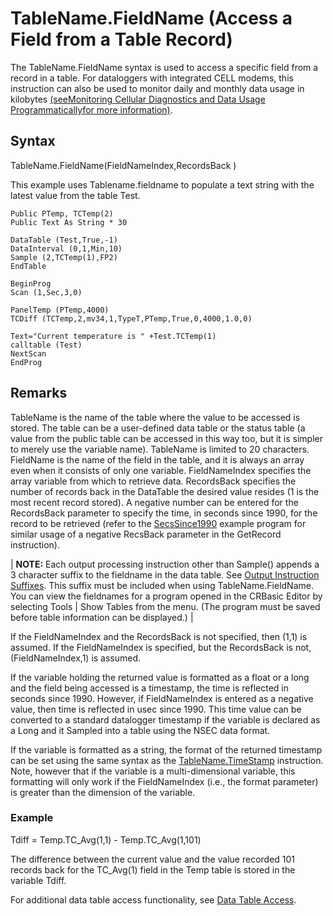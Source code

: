 # TableName.FieldName (Access a Field from a Table Record)

The TableName.FieldName syntax is used to access a specific field from a record in a table. For dataloggers with integrated CELL modems, this instruction can also be used to monitor daily and monthly data usage in kilobytes [(seeMonitoring Cellular Diagnostics and Data Usage Programmaticallyfor more information)](Monitoring%20Cellular.md).

## Syntax

TableName.FieldName(FieldNameIndex,RecordsBack )

This example uses Tablename.fieldname to populate a text string with the latest value from the table Test.

```
Public PTemp, TCTemp(2)
Public Text As String * 30

DataTable (Test,True,-1)
DataInterval (0,1,Min,10)
Sample (2,TCTemp(1),FP2)
EndTable

BeginProg
Scan (1,Sec,3,0)

PanelTemp (PTemp,4000)
TCDiff (TCTemp,2,mv34,1,TypeT,PTemp,True,0,4000,1.0,0)

Text="Current temperature is " +Test.TCTemp(1)
calltable (Test)
NextScan
EndProg
```

## Remarks

TableName is the name of the table where the value to be accessed is stored. The table can be a user-defined data table or the status table (a value from the public table can be accessed in this way too, but it is simpler to merely use the variable name). TableName is limited to 20 characters. FieldName is the name of the field in the table, and it is always an array even when it consists of only one variable. FieldNameIndex specifies the array variable from which to retrieve data. RecordsBack specifies the number of records back in the DataTable the desired value resides (1 is the most recent record stored). A negative number can be entered for the RecordsBack parameter to specify the time, in seconds since 1990, for the record to be retrieved (refer to the [SecsSince1990](secssince1990.md) example program for similar usage of a negative RecsBack parameter in the GetRecord instruction).

| **NOTE:** Each output processing instruction other than Sample() appends a 3 character suffix to the fieldname in the data table. See [Output Instruction Suffixes](../Info/outputinstructionsuffixes1.md). This suffix must be included when using TableName.FieldName. You can view the fieldnames for a program opened in the CRBasic Editor by selecting Tools | Show Tables from the menu. (The program must be saved before table information can be displayed.) |

If the FieldNameIndex and the RecordsBack is not specified, then (1,1) is assumed. If the FieldNameIndex is specified, but the RecordsBack is not, (FieldNameIndex,1) is assumed.

If the variable holding the returned value is formatted as a float or a long and the field being accessed is a timestamp, the time is reflected in seconds since 1990. However, if FieldNameIndex is entered as a negative value, then time is reflected in usec since 1990. This time value can be converted to a standard datalogger timestamp if the variable is declared as a Long and it Sampled into a table using the NSEC data format.

If the variable is formatted as a string, the format of the returned timestamp can be set using the same syntax as the [TableName.TimeStamp](tablenametimestamp.md) instruction. Note, however that if the variable is a multi-dimensional variable, this formatting will only work if the FieldNameIndex (i.e., the format parameter) is greater than the dimension of the variable.

### Example

Tdiff = Temp.TC_Avg(1,1) - Temp.TC_Avg(1,101)

The difference between the current value and the value recorded 101 records back for the TC_Avg(1) field in the Temp table is stored in the variable Tdiff.

For additional data table access functionality, see [Data Table Access](../Info/datatableaccess.md).

